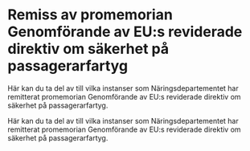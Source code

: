 # Remiss av promemorian Genomförande av EU:s reviderade direktiv om säkerhet på passagerarfartyg

Här kan du ta del av till vilka instanser som Näringsdepartementet har remitterat promemorian Genomförande av EU:s reviderade direktiv om säkerhet på passagerarfartyg.

Här kan du ta del av till vilka instanser som Näringsdepartementet har remitterat promemorian Genomförande av EU:s reviderade direktiv om säkerhet på passagerarfartyg.
